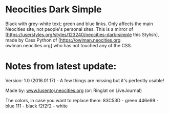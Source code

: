 # Neocities Dark Simple
Black with grey-white text; green and blue links. Only affects the main Neocities site, not people's personal sites. This is a mirror of [https://userstyles.org/styles/123240/neocities-dark-simple this Stylish], made by Cass Python of [https://owlman.neocities.org owlman.neocities.org] who has not touched any of the CSS.

# Notes from latest update:
Version: 1.0 (2016.01.17) - A few things are missing but it's perfectly usable!

Made by: www.lusentoj.neocities.org (or: Ringlat on LiveJournal)

The colors, in case you want to replace them:
83C53D - green
446e99 - blue
111 - black
f2f2f2 - white